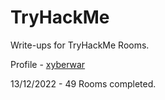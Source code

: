 # TryHackMe
Write-ups for TryHackMe Rooms.  

Profile - [xyberwar](https://tryhackme.com/p/xyberwar)

13/12/2022 - 49 Rooms completed.
